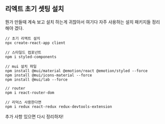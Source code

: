 ## 리엑트 초기 셋팅 설치

뭔가 만들때 계속 보고 설치 하는게 귀찮아서 여기다 자주 사용하는 설치 패키지들 정리해야 겠다.

```
// 초기 리엑트 설치
npx create-react-app client

// 스타일드 컴포넌트
npm i styled-components

// mui 설치 파일
npm install @mui/material @emotion/react @emotion/styled --force
npm install @mui/icons-material --force
npm install @mui/lab --force

// router
npm i react-router-dom

// 리덕스 사용한다면
npm i redux react-redux redux-devtools-extension

```

추가 사항 있으면 다시 정리하자!
